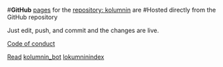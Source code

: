 #**GitHub** [pages](
https://kolumnin.github.io/pages/index.html)
for the [repository: kolumnin](https://github.com/kolumnin) are
#Hosted directly from the GitHub repository

Just edit, push, and commit and the changes are live.

[Code of conduct](https://github.com/kolumnin/pages/blob/master/CODE_OF_CONDUCT.md)

[Read](https://github.com/kolumnin/pages/blob/master/TextRead.md)
[kolumnin_bot](https://kolumnin.github.io/pages/kolumnin_bot.html)
[lokumninindex](https://kolumnin.github.io/pages/lokumninindex.html)
